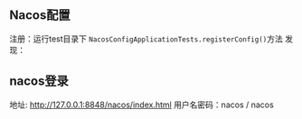 ## Nacos配置
注册：运行test目录下 `NacosConfigApplicationTests.registerConfig()`方法
发现：



## nacos登录
地址: http://127.0.0.1:8848/nacos/index.html
用户名密码：nacos / nacos